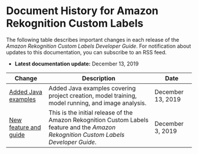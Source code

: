 # Document History for Amazon Rekognition Custom Labels<a name="document-history"></a>

The following table describes important changes in each release of the *Amazon Rekognition Custom Labels Developer Guide*\. For notification about updates to this documentation, you can subscribe to an RSS feed\. 
+ **Latest documentation update:** December 13, 2019

| Change | Description | Date | 
| --- |--- |--- |
| [Added Java examples](#document-history) | Added Java examples covering project creation, model training, model running, and image analysis\. | December 13, 2019 | 
| [New feature and guide](#document-history) | This is the initial release of the Amazon Rekognition Custom Labels feature and the *Amazon Rekognition Custom Labels Developer Guide*\. | December 3, 2019 | 